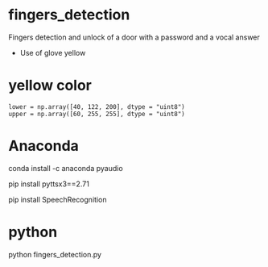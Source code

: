 # fingers_detection




Fingers detection and unlock of a door with a password and a vocal answer 
- Use of glove yellow 

# yellow color
    lower = np.array([40, 122, 200], dtype = "uint8")
    upper = np.array([60, 255, 255], dtype = "uint8") 


# Anaconda 
conda install -c anaconda pyaudio

pip install pyttsx3==2.71

pip install SpeechRecognition

# python 
python fingers_detection.py 
